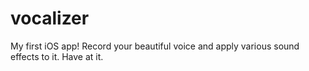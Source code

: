 # vocalizer
My first iOS app! Record your beautiful voice and apply various sound effects to it. Have at it.
